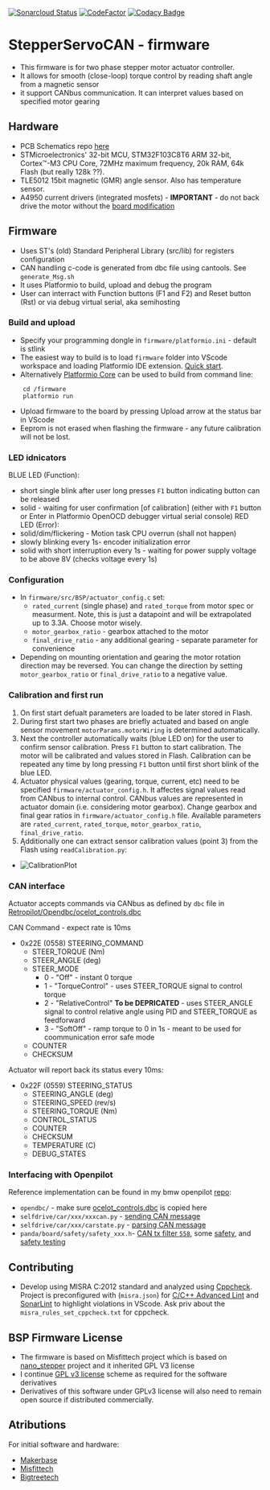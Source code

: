 [![Sonarcloud Status](https://sonarcloud.io/api/project_badges/measure?project=dzid26_RetroPilot-SERVO42B&metric=alert_status)](https://sonarcloud.io/dashboard?id=dzid26_RetroPilot-SERVO42B)
[![CodeFactor](https://www.codefactor.io/repository/github/dzid26/StepperServoCAN/badge)](https://www.codefactor.io/repository/github/dzid26/StepperServoCAN)
[![Codacy Badge](https://app.codacy.com/project/badge/Grade/fce99e1ae7d149a0a6768b91afb259d7)](https://www.codacy.com/gh/dzid26/StepperServoCAN/dashboard)
# StepperServoCAN - firmware
- This firmware is for two phase stepper motor actuator controller. 
- It allows for smooth (close-loop) torque control by reading shaft angle from a magnetic sensor
- it support CANbus communication. It can interpret values based on specified motor gearing

## Hardware
- PCB Schematics repo [here](https://github.com/dzid26/StepperServo-hardware)
- STMicroelectronics' 32-bit MCU, STM32F103C8T6 ARM 32-bit, Cortex™-M3 CPU Core, 72MHz maximum frequency, 20k RAM, 64k Flash (but really 128k ??).
- TLE5012 15bit magnetic (GMR) angle sensor. Also has temperature sensor.
- A4950 current drivers (integrated mosfets) - **IMPORTANT** - do not back drive the motor without the [board modification](https://github.com/dzid26/RetroPilot-SERVO42B/wiki/Board-BEMF-protection-mod)

## Firmware
- Uses ST's (old) Standard Peripheral Library (src/lib) for registers configuration
- CAN handling c-code is generated from dbc file using cantools. See `generate_Msg.sh` 
- It uses Platformio to build, upload and debug the program
- User can interract with Function buttons (F1 and F2) and Reset button (Rst) or via debug virtual serial, aka semihosting

### Build and upload
- Specify your programming dongle in `firmware/platformio.ini` - default is stlink
- The easiest way to build is to load `firmware` folder into VScode workspace and loading Platformio IDE extension. [Quick start](https://docs.platformio.org/en/latest/integration/ide/vscode.html).
- Alternatively [Platformio Core](https://docs.platformio.org/en/latest/core/installation/index.html) can be used to build from command line:
```
    cd /firmware
    platformio run
```
- Upload firmware to the board by pressing Upload arrow at the status bar in VScode
- Eeprom is not erased when flashing the firmware - any future calibration will not be lost.

### LED idnicators
BLUE LED (Function):
 - short single blink after user long presses `F1` button indicating button can be released
 - solid - waiting for user confirmation [of calibration] (either with `F1` button or Enter in Platformio OpenOCD debugger virtual serial console)
RED LED (Error):
 - solid/dim/flickering - Motion task CPU overrun (shall not happen)
 - slowly blinking every 1s- encoder initialization error
 - solid with short interruption every 1s - waiting for power supply voltage to be above 8V (checks voltage every 1s)
### Configuration
- In `firmware/src/BSP/actuator_config.c` set:
    - `rated_current` (single phase) and `rated_torque` from motor spec or measurment. Note, this is just a datapoint and will be extrapolated up to 3.3A. Choose motor wisely.
    - `motor_gearbox_ratio` - gearbox attached to the motor
    - `final_drive_ratio` - any additional gearing - separate parameter for convenience
- Depending on mounting orientation and gearing the motor rotation direction may be reversed. You can change the direction by setting `motor_gearbox_ratio` or `final_drive_ratio` to a negative value.

### Calibration and first run
1. On first start defualt parameters are loaded to be later stored in Flash.
2. During first start two phases are briefly actuated and based on angle sensor movement `motorParams.motorWiring` is determined automatically.
3. Next the controller automatically waits (blue LED on) for the user to confirm sensor calibration. Press `F1` button to start calibration. The motor will be calibrated and values stored in Flash. Calibration can be repeated any time by long pressing `F1` button until first short blink of the blue LED. 
4. Actuator physical values (gearing, torque, current, etc) need to be specified `firmware/actuator_config.h`. It affectes signal values read from CANbus to internal control. CANbus values are represented in actuator domain (i.e. considering motor gearbox). Change gearbox and final gear ratios in `firmware/actuator_config.h` file. Available parameters are `rated_current`, `rated_torque`, `motor_gearbox_ratio`, `final_drive_ratio`.
5. Ądditionally one can extract sensor calibration values (point 3) from the Flash using `readCalibration.py`:
- ![CalibrationPlot](https://user-images.githubusercontent.com/841061/201538086-d977bde9-2bf5-4cec-ac3b-eec80bb5fbd9.png)
### CAN interface
Actuator accepts commands via CANbus as defined by `dbc` file in [Retropilot/Opendbc/ocelot_controls.dbc](https://github.com/RetroPilot/opendbc/blob/Ocelot-steering-dev/ocelot_controls.dbc)

CAN Command - expect rate is 10ms
- 0x22E (0558) STEERING_COMMAND
    - STEER_TORQUE (Nm)
    - STEER_ANGLE (deg)
    - STEER_MODE
        - 0 - "Off" - instant 0 torque
        - 1 - "TorqueControl" - uses STEER_TORQUE signal to control torque
        - 2 - "RelativeControl" **To be DEPRICATED** - uses STEER_ANGLE signal to control relative angle using PID and STEER_TORQUE as feedforward
        - 3 - "SoftOff" - ramp torque to 0 in 1s - meant to be used for coommunication error safe mode
    - COUNTER
    - CHECKSUM

Actuator will report back its status every 10ms:
- 0x22F (0559) STEERING_STATUS
    - STEERING_ANGLE (deg)
    - STEERING_SPEED (rev/s)
    - STEERING_TORQUE (Nm)
    - CONTROL_STATUS
    - COUNTER
    - CHECKSUM
    - TEMPERATURE (C)
    - DEBUG_STATES

### Interfacing with Openpilot
Reference implementation can be found in my bmw openpilot [repo](https://github.com/dzid26/openpilot-for-BMW-E8x-E9x/commit/51c692dd7e5940be8e6e8ddbfb46321120918d4e):
- `opendbc/` - make sure [ocelot_controls.dbc](https://github.com/RetroPilot/opendbc/blob/Ocelot-steering-dev/ocelot_controls.dbc#L77-L92) is copied here
- `selfdrive/car/xxx/xxxcan.py` - [sending CAN message](https://github.com/dzid26/openpilot-for-BMW-E8x-E9x/blob/0.74_openactuator_testdev/selfdrive/car/bmw/bmwcan.py#L4-L20)
- `selfdrive/car/xxx/carstate.py` - [parsing CAN message](https://github.com/dzid26/openpilot-for-BMW-E8x-E9x/blob/51c692dd7e5940be8e6e8ddbfb46321120918d4e/selfdrive/car/bmw/carstate.py#L235-L247)
- `panda/board/safety/safety_xxx.h`- [CAN tx filter `558`](https://github.com/dzid26/panda_bmw/blob/openactuator_dev/board/safety/safety_bmw.h#L7), some [safety](https://github.com/dzid26/panda_bmw/blob/bbdb0ad5ea7c3ce55032f3875b8b2ee431889106/board/safety/safety_bmw.h#L192-L201), and [safety testing](https://github.com/dzid26/panda_bmw/blob/openactuator_dev/tests/safety/test_bmw.py#L75-L91)

## Contributing
- Develop using MISRA C:2012 standard and analyzed using [Cppcheck](https://cppcheck.sourceforge.io/). Project is preconfigured with (`misra.json`) for [C/C++ Advanced Lint](https://marketplace.visualstudio.com/items?itemName=jbenden.c-cpp-flylint) and [SonarLint](https://marketplace.visualstudio.com/items?itemName=SonarSource.sonarlint-vscode) to highlight violations in VScode. Ask priv about the `misra_rules_set_cppcheck.txt` for cppcheck.

## BSP Firmware License 
- The firmware is based on Misfittech project which is based on [nano_stepper](https://github.com/Misfittech/nano_stepper) project and it inherited GPL V3 license
- I continue [GPL v3 license](https://github.com/dzid26/RetroPilot-SERVO42B/blob/openpilot_S42B/LICENSE) scheme as required for the software derivatives
- Derivatives of this software under GPLv3 license will also need to remain open source if distributed commercially.

## Atributions
For initial software and hardware:
- [Makerbase](https://makerbase.com.cn/)
- [Misfittech](https://misfittech.net/)
- [Bigtreetech](https://bigtree-tech.com/)

